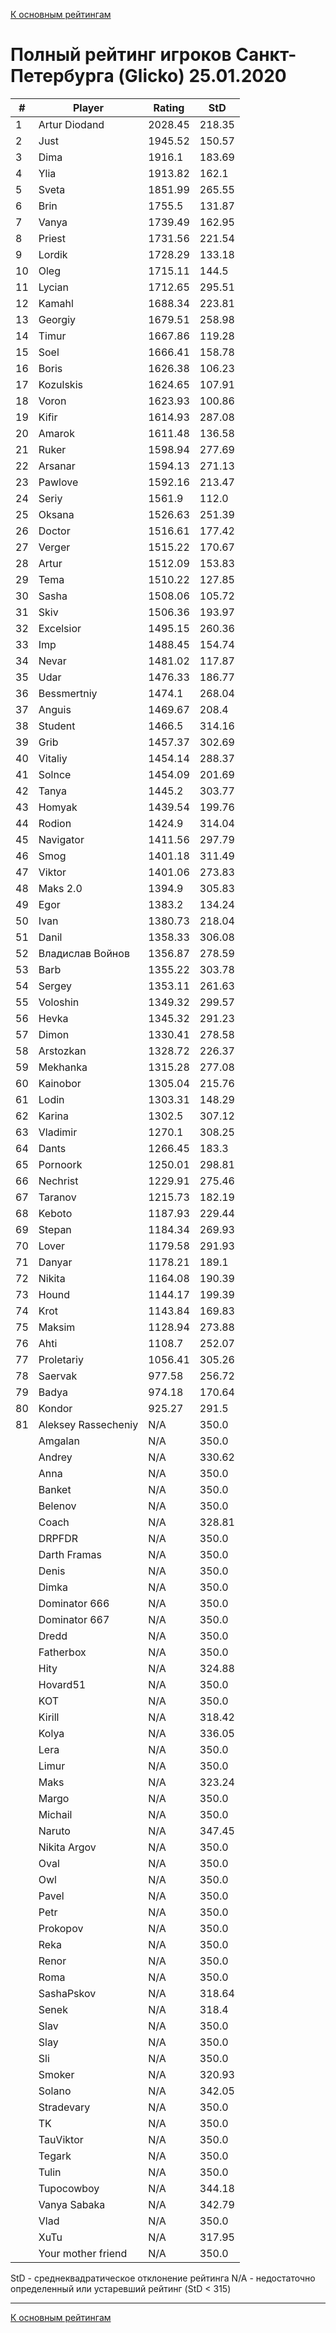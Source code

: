[К основным рейтингам](https://pee-kay.github.io/russian-wu-rating)
# Полный рейтинг игроков Санкт-Петербурга (Glicko) 25.01.2020 #

| # |Player                             |Rating  |StD    |
|---|-----------------------------------|--------|-------|
|  1|Artur Diodand                      |2028.45 |218.35 |
|  2|Just                               |1945.52 |150.57 |
|  3|Dima                               |1916.1  |183.69 |
|  4|Ylia                               |1913.82 |162.1  |
|  5|Sveta                              |1851.99 |265.55 |
|  6|Brin                               |1755.5  |131.87 |
|  7|Vanya                              |1739.49 |162.95 |
|  8|Priest                             |1731.56 |221.54 |
|  9|Lordik                             |1728.29 |133.18 |
| 10|Oleg                               |1715.11 |144.5  |
| 11|Lycian                             |1712.65 |295.51 |
| 12|Kamahl                             |1688.34 |223.81 |
| 13|Georgiy                            |1679.51 |258.98 |
| 14|Timur                              |1667.86 |119.28 |
| 15|Soel                               |1666.41 |158.78 |
| 16|Boris                              |1626.38 |106.23 |
| 17|Kozulskis                          |1624.65 |107.91 |
| 18|Voron                              |1623.93 |100.86 |
| 19|Kifir                              |1614.93 |287.08 |
| 20|Amarok                             |1611.48 |136.58 |
| 21|Ruker                              |1598.94 |277.69 |
| 22|Arsanar                            |1594.13 |271.13 |
| 23|Pawlove                            |1592.16 |213.47 |
| 24|Seriy                              |1561.9  |112.0  |
| 25|Oksana                             |1526.63 |251.39 |
| 26|Doctor                             |1516.61 |177.42 |
| 27|Verger                             |1515.22 |170.67 |
| 28|Artur                              |1512.09 |153.83 |
| 29|Tema                               |1510.22 |127.85 |
| 30|Sasha                              |1508.06 |105.72 |
| 31|Skiv                               |1506.36 |193.97 |
| 32|Excelsior                          |1495.15 |260.36 |
| 33|Imp                                |1488.45 |154.74 |
| 34|Nevar                              |1481.02 |117.87 |
| 35|Udar                               |1476.33 |186.77 |
| 36|Bessmertniy                        |1474.1  |268.04 |
| 37|Anguis                             |1469.67 |208.4  |
| 38|Student                            |1466.5  |314.16 |
| 39|Grib                               |1457.37 |302.69 |
| 40|Vitaliy                            |1454.14 |288.37 |
| 41|Solnce                             |1454.09 |201.69 |
| 42|Tanya                              |1445.2  |303.77 |
| 43|Homyak                             |1439.54 |199.76 |
| 44|Rodion                             |1424.9  |314.04 |
| 45|Navigator                          |1411.56 |297.79 |
| 46|Smog                               |1401.18 |311.49 |
| 47|Viktor                             |1401.06 |273.83 |
| 48|Maks 2.0                           |1394.9  |305.83 |
| 49|Egor                               |1383.2  |134.24 |
| 50|Ivan                               |1380.73 |218.04 |
| 51|Danil                              |1358.33 |306.08 |
| 52|Владислав Войнов                   |1356.87 |278.59 |
| 53|Barb                               |1355.22 |303.78 |
| 54|Sergey                             |1353.11 |261.63 |
| 55|Voloshin                           |1349.32 |299.57 |
| 56|Hevka                              |1345.32 |291.23 |
| 57|Dimon                              |1330.41 |278.58 |
| 58|Arstozkan                          |1328.72 |226.37 |
| 59|Mekhanka                           |1315.28 |277.08 |
| 60|Kainobor                           |1305.04 |215.76 |
| 61|Lodin                              |1303.31 |148.29 |
| 62|Karina                             |1302.5  |307.12 |
| 63|Vladimir                           |1270.1  |308.25 |
| 64|Dants                              |1266.45 |183.3  |
| 65|Pornoork                           |1250.01 |298.81 |
| 66|Nechrist                           |1229.91 |275.46 |
| 67|Taranov                            |1215.73 |182.19 |
| 68|Keboto                             |1187.93 |229.44 |
| 69|Stepan                             |1184.34 |269.93 |
| 70|Lover                              |1179.58 |291.93 |
| 71|Danyar                             |1178.21 |189.1  |
| 72|Nikita                             |1164.08 |190.39 |
| 73|Hound                              |1144.17 |199.39 |
| 74|Krot                               |1143.84 |169.83 |
| 75|Maksim                             |1128.94 |273.88 |
| 76|Ahti                               |1108.7  |252.07 |
| 77|Proletariy                         |1056.41 |305.26 |
| 78|Saervak                            |977.58  |256.72 |
| 79|Badya                              |974.18  |170.64 |
| 80|Kondor                             |925.27  |291.5  |
| 81|Aleksey Rassecheniy                |   N/A  |350.0  |
|   |Amgalan                            |   N/A  |350.0  |
|   |Andrey                             |   N/A  |330.62 |
|   |Anna                               |   N/A  |350.0  |
|   |Banket                             |   N/A  |350.0  |
|   |Belenov                            |   N/A  |350.0  |
|   |Coach                              |   N/A  |328.81 |
|   |DRPFDR                             |   N/A  |350.0  |
|   |Darth Framas                       |   N/A  |350.0  |
|   |Denis                              |   N/A  |350.0  |
|   |Dimka                              |   N/A  |350.0  |
|   |Dominator 666                      |   N/A  |350.0  |
|   |Dominator 667                      |   N/A  |350.0  |
|   |Dredd                              |   N/A  |350.0  |
|   |Fatherbox                          |   N/A  |350.0  |
|   |Hity                               |   N/A  |324.88 |
|   |Hovard51                           |   N/A  |350.0  |
|   |KOT                                |   N/A  |350.0  |
|   |Kirill                             |   N/A  |318.42 |
|   |Kolya                              |   N/A  |336.05 |
|   |Lera                               |   N/A  |350.0  |
|   |Limur                              |   N/A  |350.0  |
|   |Maks                               |   N/A  |323.24 |
|   |Margo                              |   N/A  |350.0  |
|   |Michail                            |   N/A  |350.0  |
|   |Naruto                             |   N/A  |347.45 |
|   |Nikita Argov                       |   N/A  |350.0  |
|   |Oval                               |   N/A  |350.0  |
|   |Owl                                |   N/A  |350.0  |
|   |Pavel                              |   N/A  |350.0  |
|   |Petr                               |   N/A  |350.0  |
|   |Prokopov                           |   N/A  |350.0  |
|   |Reka                               |   N/A  |350.0  |
|   |Renor                              |   N/A  |350.0  |
|   |Roma                               |   N/A  |350.0  |
|   |SashaPskov                         |   N/A  |318.64 |
|   |Senek                              |   N/A  |318.4  |
|   |Slav                               |   N/A  |350.0  |
|   |Slay                               |   N/A  |350.0  |
|   |Sli                                |   N/A  |350.0  |
|   |Smoker                             |   N/A  |320.93 |
|   |Solano                             |   N/A  |342.05 |
|   |Stradevary                         |   N/A  |350.0  |
|   |TK                                 |   N/A  |350.0  |
|   |TauViktor                          |   N/A  |350.0  |
|   |Tegark                             |   N/A  |350.0  |
|   |Tulin                              |   N/A  |350.0  |
|   |Tupocowboy                         |   N/A  |344.18 |
|   |Vanya Sabaka                       |   N/A  |342.79 |
|   |Vlad                               |   N/A  |350.0  |
|   |XuTu                               |   N/A  |317.95 |
|   |Your mother friend                 |   N/A  |350.0  |

StD - среднеквадратическое отклонение рейтинга
N/A - недостаточно определенный или устаревший рейтинг (StD < 315)

---

[К основным рейтингам](https://pee-kay.github.io/russian-wu-rating)
